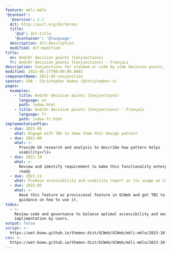```yaml
---
feature: méli-mélo
'@context':
  '@version': 1.1
  dct: http://purl.org/dc/terms/
  title:
    '@id': dct:title
    '@container': '@language'
  description: dct:description
  modified: dct:modified
title:
  en: And/Or decision points (Conjunctions)
  fr: And/Or decision points (Conjunctions) - Français
description: Conjunctions for stacked or side by side decision points, and/or
modified: 2021-05-27T00:00:00.000Z
componentName: 2021-05-conjunction
sponsor: CRA - Christopher Oakes (@christopher-o)
pages:
  examples:
    - title: And/Or decision points (Conjunctions)
      language: en
      path: index.html
    - title: And/Or decision points (Conjunctions) - Français
      language: fr
      path: index-fr.html
implementationPlan:
  - due: 2021-06
    what: Engage with TBS to show them this design pattern
  - due: 2021-06
    what: >-
      Provide UX research and analysis to describe how pattern helps
      usability</li>
  - due: 2021-10
    what: >-
      Review and identify requirement to make this functionality enterprise
      ready
  - due: 2021-11
    what: Produce accessibility and usability report on its usage on Canada.ca
  - due: 2022-02
    what: >-
      Have this feature as provisional feature in GCWeb and get TBS to publish
      guidance on how to use it.
todos:
  - >-
    Review code and governance to balance optimal accessibility and ease of
    implimentation by users.
output: false
script: >-
  https://wet-boew.github.io/themes-dist/GCWeb/GCWeb/méli-mélo/2023-10-mount-revelstoke.js
css: >-
  https://wet-boew.github.io/themes-dist/GCWeb/GCWeb/méli-mélo/2023-10-mount-revelstoke.css
---
```

